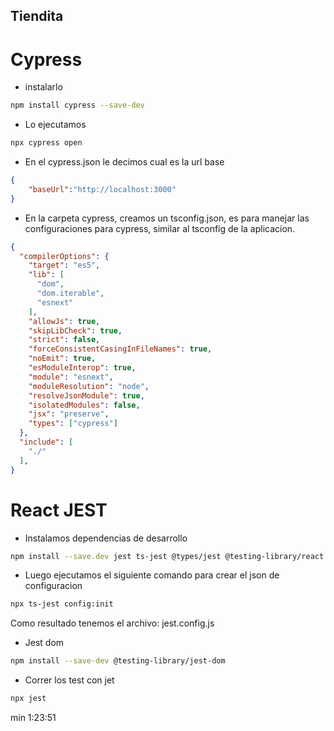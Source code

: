
## Tiendita



# Cypress

- instalarlo

```bash
npm install cypress --save-dev
```
- Lo ejecutamos

```bash
npx cypress open
```

- En el cypress.json le decimos cual es la url base

```json
{
    "baseUrl":"http://localhost:3000"
}
```

- En la carpeta cypress, creamos un tsconfig.json, es para manejar las configuraciones para cypress, similar al tsconfig de la aplicacion.

```json
{
  "compilerOptions": {
    "target": "es5",
    "lib": [
      "dom",
      "dom.iterable",
      "esnext"
    ],
    "allowJs": true,
    "skipLibCheck": true,
    "strict": false,
    "forceConsistentCasingInFileNames": true,
    "noEmit": true,
    "esModuleInterop": true,
    "module": "esnext",
    "moduleResolution": "node",
    "resolveJsonModule": true,
    "isolatedModules": false,
    "jsx": "preserve",
    "types": ["cypress"]
  },
  "include": [
    "./"
  ],
}
```

# React JEST

- Instalamos dependencias de desarrollo

```bash
npm install --save.dev jest ts-jest @types/jest @testing-library/react
```

- Luego ejecutamos el siguiente comando para crear el json de configuracion

```bash
npx ts-jest config:init
```

Como resultado tenemos el archivo: jest.config.js

- Jest dom
```bash
npm install --save-dev @testing-library/jest-dom
```
- Correr los test con jet

```bash
npx jest
```

min 1:23:51

